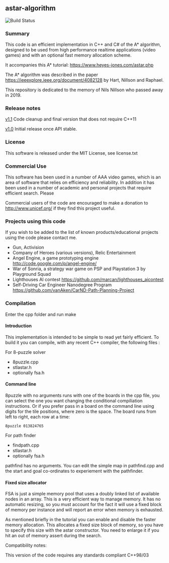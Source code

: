 ## astar-algorithm

![Build Status](https://github.com/justinhj/astar-algorithm-cpp/workflows/C/C++%20CI/badge.svg)

### Summary

This code is an efficient implementation in C++ and C# of the A* algorithm, designed to be used from high performance realtime applications (video games) and with an optional fast memory allocation scheme.

It accompanies this A* tutorial:
https://www.heyes-jones.com/astar.php

The A* algorithm was described in the paper https://ieeexplore.ieee.org/document/4082128 by Hart, Nillson and Raphael. 

This repository is dedicated to the memory of Nils Nillson who passed away in 2019.

### Release notes

[v1.1](https://github.com/justinhj/astar-algorithm-cpp/releases/tag/v1.1) 
Code cleanup and final version that does not require C++11

[v1.0](https://github.com/justinhj/astar-algorithm-cpp/releases/tag/v1.0) 
Initial release once API stable.

### License

This software is released under the MIT License, see license.txt

### Commercial Use

This software has been used in a number of AAA video games, which is an area of software that relies on efficiency and reliability. In addition it has been used in a number of academic and personal projects that require efficient search. Please 

Commercial users of the code are encouraged to make a donation to http://www.unicef.org/ if they find this project useful.

### Projects using this code

If you wish to be added to the list of known products/educational projects using the code please contact me.

* Gun, Activision
* Company of Heroes (various versions), Relic Entertainment
* Angel Engine, a game prototyping engine http://code.google.com/p/angel-engine/
* War of Sonria, a strategy war game on PSP and Playstation 3 by Playground Squad
* Lighthouses AI contest https://github.com/marcan/lighthouses_aicontest
* Self-Driving Car Engineer Nanodegree Program https://github.com/vanAken/CarND-Path-Planning-Project

### Compilation

Enter the cpp folder and run make

#### Introduction

This implementation is intended to be simple to read yet fairly
efficient. To build it you can compile, with any recent C++ compiler,
the following files :

For 8-puzzle solver

* 8puzzle.cpp
* stlastar.h
* optionally fsa.h

#### Command line 

8puzzle with no arguments runs with one of the boards in the cpp file, you can
select the one you want changing the conditional compiliation instructions. Or if you
prefer pass in a board on the command line using digits for the tile positions, where
zero is the space. The board runs from left to right, each row at a time:
	
    8puzzle 013824765

For path finder 
* findpath.cpp
* stlastar.h
* optionally fsa.h

pathfind has no arguments. You can edit the simple map in pathfind.cpp and the start 
and goal co-ordinates to experiement with the pathfinder.

#### Fixed size allocator

FSA is just a simple memory pool that uses a doubly linked list of available nodes in an array. This is 
a very efficient way to manage memory. It has no automatic resizing, so you must account for the fact it 
will use a fixed block of memory per instance and will report an error when memory is exhausted.

As mentioned briefly in the tutorial you can enable and disable the faster memory allocation. This allocates 
a fixed size block of memory, so you have to specify this size with the astar constructor. You need to enlarge 
it if you hit an out of memory assert during the search.

Compatibility notes:

This version of the code requires any standards compliant C++98/03 
